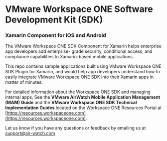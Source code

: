 
# VMware Workspace ONE Software Development Kit (SDK)
### Xamarin Component for iOS and Android

The VMware Workspace ONE SDK Component for Xamarin helps enterprise app developers add enterprise- grade security, conditional access, and compliance capabilities to Xamarin-based mobile applications.

This repo contains sample applications built using VMware Workspace ONE SDK Plugin for Xamarin, and would help app developers understand how to easily integrate VMware Workspace ONE SDK into their Xamarin apps in matter of minutes.

For detailed information about the Workspace ONE SDK and managing internal apps, See the **VMware AirWatch Mobile Application Management (MAM) Guide** and the **VMware Workspace ONE SDK Technical Implementation Guides** located on the Workspace ONE Resources Portal at [https://resources.workspaceone.com](https://resources.workspaceone.com).

Let us know if you have any questions or feedback by emailing us at support@air-watch.com

